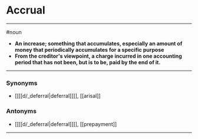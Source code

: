 # Accrual
---
#noun
- **An increase; something that accumulates, especially an amount of money that periodically accumulates for a specific purpose**
- **From the creditor's viewpoint, a charge incurred in one accounting period that has not been, but is to be, paid by the end of it.**
---
### Synonyms
- [[[[d/_deferral|deferral]]]], [[arisal]]
### Antonyms
- [[[[d/_deferral|deferral]]]], [[prepayment]]
---
